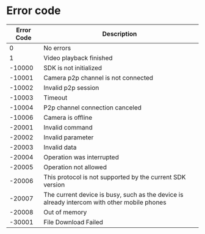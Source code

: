 # Error code

| Error Code | Description |
| ------ | ---------------------------------------- |
| 0 | No errors |
|1 | Video playback finished |
| -10000 | SDK is not initialized |
| -10001 | Camera p2p channel is not connected |
| -10002 | Invalid p2p session |
| -10003 | Timeout |
| -10004 | P2p channel connection canceled |
| -10006 | Camera is offline |
| -20001 | Invalid command |
| -20002 | Invalid parameter |
| -20003 | Invalid data |
| -20004 | Operation was interrupted |
| -20005 | Operation not allowed |
| -20006 | This protocol is not supported by the current SDK version |
|-20007 | The current device is busy, such as the device is already intercom with other mobile phones |
| -20008 | Out of memory |
| -30001 | File Download Failed |

